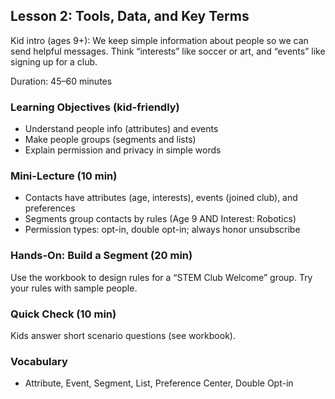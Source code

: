 ## Lesson 2: Tools, Data, and Key Terms

Kid intro (ages 9+): We keep simple information about people so we can send helpful messages. Think “interests” like soccer or art, and “events” like signing up for a club.

Duration: 45–60 minutes

### Learning Objectives (kid-friendly)
- Understand people info (attributes) and events
- Make people groups (segments and lists)
- Explain permission and privacy in simple words

### Mini-Lecture (10 min)
- Contacts have attributes (age, interests), events (joined club), and preferences
- Segments group contacts by rules (Age 9 AND Interest: Robotics)
- Permission types: opt-in, double opt-in; always honor unsubscribe

### Hands-On: Build a Segment (20 min)
Use the workbook to design rules for a “STEM Club Welcome” group. Try your rules with sample people.

### Quick Check (10 min)
Kids answer short scenario questions (see workbook).

### Vocabulary
- Attribute, Event, Segment, List, Preference Center, Double Opt-in


